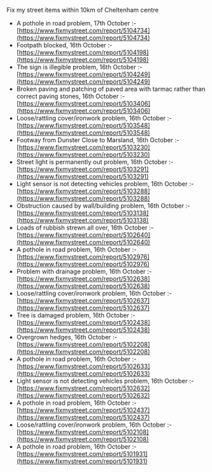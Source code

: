 Fix my street items within 10km of Cheltenham centre

<!-- fix_marker starts -->

- A pothole in road problem, 17th October :- [https://www.fixmystreet.com/report/5104734](https://www.fixmystreet.com/report/5104734)
- Footpath blocked, 16th October :- [https://www.fixmystreet.com/report/5104198](https://www.fixmystreet.com/report/5104198)
- The sign is illegible problem, 16th October :- [https://www.fixmystreet.com/report/5104249](https://www.fixmystreet.com/report/5104249)
- Broken paving and patching of paved area with tarmac rather than correct paving stones, 16th October :- [https://www.fixmystreet.com/report/5103406](https://www.fixmystreet.com/report/5103406)
- Loose/rattling cover/ironwork problem, 16th October :- [https://www.fixmystreet.com/report/5103548](https://www.fixmystreet.com/report/5103548)
- Footway from Dunster Close to Marsland, 16th October :- [https://www.fixmystreet.com/report/5103230](https://www.fixmystreet.com/report/5103230)
- Street light is permanently out problem, 16th October :- [https://www.fixmystreet.com/report/5103291](https://www.fixmystreet.com/report/5103291)
- Light sensor is not detecting vehicles problem, 16th October :- [https://www.fixmystreet.com/report/5103288](https://www.fixmystreet.com/report/5103288)
- Obstruction caused by wall/building problem, 16th October :- [https://www.fixmystreet.com/report/5103138](https://www.fixmystreet.com/report/5103138)
- Loads of rubbish strewn all over, 16th October :- [https://www.fixmystreet.com/report/5102640](https://www.fixmystreet.com/report/5102640)
- A pothole in road problem, 16th October :- [https://www.fixmystreet.com/report/5102976](https://www.fixmystreet.com/report/5102976)
- Problem with drainage problem, 16th October :- [https://www.fixmystreet.com/report/5102638](https://www.fixmystreet.com/report/5102638)
- Loose/rattling cover/ironwork problem, 16th October :- [https://www.fixmystreet.com/report/5102637](https://www.fixmystreet.com/report/5102637)
- Tree is damaged problem, 16th October :- [https://www.fixmystreet.com/report/5102438](https://www.fixmystreet.com/report/5102438)
- Overgrown hedges, 16th October :- [https://www.fixmystreet.com/report/5102208](https://www.fixmystreet.com/report/5102208)
- A pothole in road problem, 16th October :- [https://www.fixmystreet.com/report/5102633](https://www.fixmystreet.com/report/5102633)
- Light sensor is not detecting vehicles problem, 16th October :- [https://www.fixmystreet.com/report/5102632](https://www.fixmystreet.com/report/5102632)
- A pothole in road problem, 16th October :- [https://www.fixmystreet.com/report/5102437](https://www.fixmystreet.com/report/5102437)
- Loose/rattling cover/ironwork problem, 16th October :- [https://www.fixmystreet.com/report/5102108](https://www.fixmystreet.com/report/5102108)
- A pothole in road problem, 16th October :- [https://www.fixmystreet.com/report/5101931](https://www.fixmystreet.com/report/5101931)

<!-- fix_marker ends -->